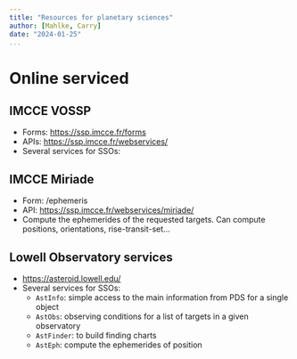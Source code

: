 ```yaml
---
title: "Resources for planetary sciences"
author: [Mahlke, Carry]
date: "2024-01-25"
...
```

# Online serviced

## IMCCE VOSSP

- Forms: https://ssp.imcce.fr/forms
- APIs: https://ssp.imcce.fr/webservices/
- Several services for SSOs:

## IMCCE Miriade

- Form: /ephemeris
- API: https://ssp.imcce.fr/webservices/miriade/
- Compute the ephemerides of the requested targets. Can compute positions, orientations, rise-transit-set...

## Lowell Observatory services

- https://asteroid.lowell.edu/
- Several services for SSOs:
  - `AstInfo`: simple access to the main information from PDS for a single object
  - `AstObs`: observing conditions for a list of targets in a given observatory
  - `AstFinder`: to build finding charts
  - `AstEph`: compute the ephemerides of position
